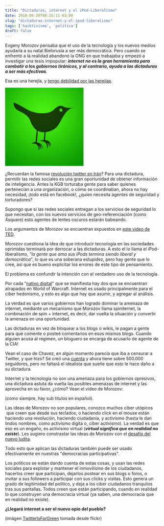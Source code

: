 ```yaml
---
title: "Dictaduras, internet y el iPod-Liberalismo"
date: 2010-06-20T08:25:11-03:00
slug: "dictaduras-internet-y-el-ipod-liberalismo"
tags: ['hacktivismo', 'política']
draft: false
---
```


Evgeny Morozov pensaba que el uso de la tecnología y los nuevos medios
ayudaría a su natal Bielorusia a ser más democrática. Pero cuando se
enfrentó a la realidad abandonó la ONG en que trabajaba y empezó a
investigar una tesis impopular: ***internet no es la gran herramienta
para combatir a los gobiernos tiránicos, y al contrario, ayuda a las
dictaduras a ser más efectivas**.*

Esa es una herejía, y [tengo debilidad por las
herejías](/blog/2010/06/quieres-ser-un-hereje.html).

![green-twitter.jpg](green-twitter.jpg)

¿Recuerdan la famosa [revolución twitter en Irán](http://alt1040.com/2010/06/la-ilusion-de-la-revolucion-irani-en-twitter)? Para
una dictadura, permitir las redes sociales es una gran oportunidad de
obtener información de inteligencia. Antes la KGB torturaba gente para
saber quienes pertenecían a una organización, o cómo se coordinaban,
ahora no hay necesidad, ¡todo está en facebook!, ¿quien necesita agentes
de seguridad y torturadores?

Supongo que si las redes sociales entregan a los servicios de seguridad
lo que necesitan, con los nuevos servicios de geo-referenciación (como
4square) esto agentes de lentes oscuros estarán babeando.

Los argumentos de Morozov se encuentran expuestos en [este video de
TED](http://www.ted.com/talks/lang/spa/evgeny_morozov_is_the_internet_what_orwell_feared.html).

Morozov cuestiona la idea de que introducir tecnología en las sociedades
oprimidas terminará por derrocar a las dictaduras. A esto el lo llama el
iPod-liberalismo, *"la gente que ama sus iPods termina siendo liberal y
democrática*", lo que es una soberana estupidez, pero hay gente que lo
cree, así que es bueno explicitar los errores de este tipo de
pensamiento.

El problema es confundir la intención con el verdadero uso de la
tecnología.

Por cada "[nativo digital](/blog/2007/11/nativos-digitales.html)" que
se manifiesta hay dos que se encuentran atrapados en World of Warcraft.
Internet es usado principalmente para el ciber hedonismo, y esto es algo
que hay que asumir, y agregar al análisis.

La verdad es que varios gobiernos han logrado dominar la amenaza de
internet, mediante un mecanismo que Morozov llama spiniternet, la
combinación de spin + internet, es decir, dar vuelta la situación y
convertir la amenaza en una oportunidad.

Las dictaduras en vez de bloquear a los blogs o wikis, le pagan a gente
para que comente o posteé comentarios en esos mismos blogs. Cuando
alguien acusa al regimen, un bloguero se encarga de acusarlo de agente
de la CIA!

Vean el caso de Chavez, en algún momento parecía que iba a censurar a
Twitter, y que hizo? Se creó una
[cuenta](http://twitter.com/chavezcandanga) y ahora tiene sobre 500.000
seguidores, pero no faltará el idealista que sueñe que esto le hace daño
a su dictadura.

Internet y la tecnología no son una amenaza para los gobiernos
opresivos, una dictadura astuta da vuelta las posibles amenazas de
internet y las aprovecha en su favor, ¿cómo? Vean el video de Morozov:

(como siempre, hay sub títulos en español).

Las ideas de Morozov no son populares, conozco muchos ciber utópicos
 que creen que desde sus teclados, o haciendo click en el mouse están
haciendo una revolución, haciendo ciudadanía, y activismo (hasta le dan
lindos nombres, como activismo digita o, ciber activismo). La verdad es
que eso es un engaño, es activismo virtual (***virtual significa que en
realidad no existe***). Les sugiero constrastar las ideas de Morozov con
el [desafío del nuevo ludita](/2009/05/el-desafio-del-nuevo-ludita.html).

Todo esto que aplican las dictaduras también puede ser usado
efectivamente en nuestras "democracias participativas".

Los políticos se están dando cuenta de estas cosas, y usan las redes
sociales para explotar y mantener el inmovilismo de los ciudadanos,
hacerlos creer que participan, dejarlos postear en sus blogs o foros, o
invitar a sus followers a participar con sus clicks y visitas. Esto
genera un grado de legitimidad del político, y deja a los ciber
ciudadanos tranquilos tras sus pantallas. Todos creen que están
participando, cuando en realidad lo que construyen una democracia
virtual (ya saben, una democracía que en realidad no existe).

**¿Llegará internet a ser el nuevo opio del pueblo?**

(imágen [TwitterIsForGreen](http://www.flickr.com/photos/touchthestars09/3640133046/)
tomada desde flickr)
